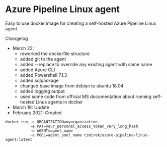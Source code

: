 # Azure Pipeline Linux agent

Easy to use docker image for creating a self-hosted Azure Pipeline Linux agent.

Changelog

- March 22:
  - reworked the dockerfile structure
  - added git to the agent
  - added --replace to override any existing agent with same name
  - added Azure CLI
  - added Powershell 7.1.3
  - added sqlpackage
  - changed base image from debian to ubuntu 18.04
  - added logging output
  - used some code from official MS documentation about running self-hosted Linux agents in docker
- March 19: Update
- February 2021: Created

```console
docker run -e ORGANIZATION=myorganization 
           -e PAT=your_personal_access_token_very_long_hash 
           -e AGENT=agent_name 
           -e POOL=agent_pool_name czmirek/azure-pipeline-linux-agent:latest
```
